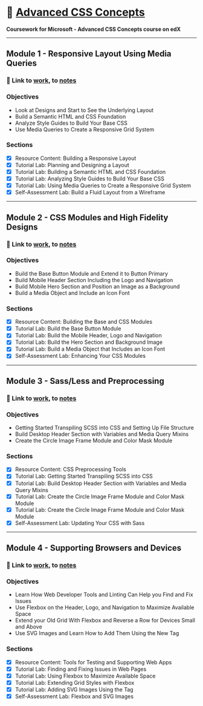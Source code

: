 # 🎨 [Advanced CSS Concepts](https://www.edx.org/course/advanced-css-concepts-1)

**Coursework for Microsoft - Advanced CSS Concepts course on edX**

***

## Module 1 - Responsive Layout Using Media Queries

  ### 🔗 Link to [work](https://github.com/jpacsai/Microsoft_courses/tree/master/AdvancedCSS/Mod1Lab), to [notes](https://github.com/jpacsai/MyNotes/tree/master/Advanced%20CSS%20Concepts)

  ### Objectives
  - Look at Designs and Start to See the Underlying Layout
  - Build a Semantic HTML and CSS Foundation
  - Analyze Style Guides to Build Your Base CSS
  - Use Media Queries to Create a Responsive Grid System

  ### Sections
  - [x] Resource Content: Building a Responsive Layout
  - [x] Tutorial Lab: Planning and Designing a Layout
  - [x] Tutorial Lab: Building a Semantic HTML and CSS Foundation
  - [x] Tutorial Lab: Analyzing Style Guides to Build Your Base CSS
  - [x] Tutorial Lab: Using Media Queries to Create a Responsive Grid System
  - [x] Self-Assessment Lab: Build a Fluid Layout from a Wireframe
  
***
  
  ## Module 2 - CSS Modules and High Fidelity Designs
  
  ### 🔗 Link to [work](https://github.com/jpacsai/Microsoft_courses/tree/master/AdvancedCSS/Mod2Lab), to [notes](https://github.com/jpacsai/MyNotes/tree/master/Advanced%20CSS%20Concepts)
  
  ### Objectives
  - Build the Base Button Module and Extend it to Button Primary
  - Build Mobile Header Section Including the Logo and Navigation
  - Build Mobile Hero Section and Position an Image as a Background
  - Build a Media Object and Include an Icon Font
  
  ### Sections
  - [x] Resource Content: Building the Base and CSS Modules
  - [x] Tutorial Lab: Build the Base Button Module
  - [x] Tutorial Lab: Build the Mobile Header, Logo and Navigation
  - [x] Tutorial Lab: Build the Hero Section and Background Image
  - [x] Tutorial Lab: Build a Media Object that Includes an Icon Font
  - [x] Self-Assessment Lab: Enhancing Your CSS Modules

***

## Module 3 - Sass/Less and Preprocessing

  ### 🔗 Link to [work](https://github.com/jpacsai/Microsoft_courses/tree/master/AdvancedCSS/Mod3Lab), to [notes](https://github.com/jpacsai/MyNotes/blob/master/Advanced%20CSS%20Concepts/Module%203.one)
  
  ### Objectives
  - Getting Started Transpiling SCSS into CSS and Setting Up File Structure
  - Build Desktop Header Section with Variables and Media Query Mixins
  - Create the Circle Image Frame Module and Color Mask Module

  ### Sections
  - [x] Resource Content: CSS Preprocessing Tools
  - [x] Tutorial Lab: Getting Started Transpiling SCSS into CSS
  - [x] Tutorial Lab: Build Desktop Header Section with Variables and Media Query Mixins
  - [x] Tutorial Lab: Create the Circle Image Frame Module and Color Mask Module
  - [x] Tutorial Lab: Create the Circle Image Frame Module and Color Mask Module
  - [x] Self-Assessment Lab: Updating Your CSS with Sass
  
***

## Module 4 - Supporting Browsers and Devices

  ### 🔗 Link to [work](#), to [notes](#)
  
  ### Objectives
  - Learn How Web Developer Tools and Linting Can Help you Find and Fix Issues
  - Use Flexbox on the Header, Logo, and Navigation to Maximize Available Space
  - Extend your Old Grid With Flexbox and Reverse a Row for Devices Small and Above
  - Use SVG Images and Learn How to Add Them Using the New <picture> Tag
  
  ### Sections
  - [x] Resource Content: Tools for Testing and Supporting Web Apps
  - [x] Tutorial Lab: Finding and Fixing Issues in Web Pages
  - [x] Tutorial Lab: Using Flexbox to Maximize Available Space
  - [x] Tutorial Lab: Extending Grid Styles with Flexbox
  - [x] Tutorial Lab: Adding SVG Images Using the <picture> Tag
  - [x] Self-Assessment Lab: Flexbox and SVG Images
